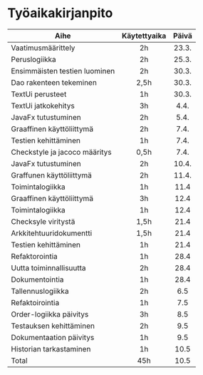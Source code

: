 <h1> Työaikakirjanpito </h1>

|              Aihe           |  Käytettyaika |   Päivä  |
|-----------------------------|:-------------:|:--------:|
|Vaatimusmäärittely           |      2h       |  23.3.   | 
|Peruslogiikka                |      2h       |  25.3.   |
|Ensimmäisten testien luominen|      2h       |  30.3.   |
|Dao rakenteen tekeminen      |      2,5h     |  30.3.   |
|TextUi perusteet             |      1h       |  30.3.   |
|TextUi jatkokehitys          |      3h	      |   4.4.   |
|JavaFx tutustuminen          |      2h       |   5.4.   |
|Graaffinen käyttöliittymä    |      2h       |   7.4.   |
|Testien kehittäminen         |      1h       |   7.4.   |
|Checkstyle ja jacoco määritys|    0,5h       |   7.4.   |
|JavaFx tutustuminen          |      2h       |  10.4.   |
|Graffunen käyttöliittymä     |      2h       |  11.4.   |
|Toimintalogiikka             |      1h       |  11.4    |
|Graaffinen käyttöliittymä    |      3h       |  12.4    |
|Toimintalogiikka             |      1h       |  12.4    |
|Checksyle viritystä	      |    1,5h	      |  21.4    |
|Arkkitehtuuridokumentti      |    1,5h       |  21.4    |
|Testien kehittäminen         |      1h       |  21.4    |
|Refaktorointia               |      1h       |  28.4    |
|Uutta toiminnallisuutta      |      2h       |  28.4    |
|Dokumentointia               |      1h       |  28.4    |
|Tallennuslogiikka            |      2h       |   6.5    |
|Refaktoirointia              |      1h       |   7.5    |
|Order-logiikka päivitys      |      3h       |   8.5    |
|Testauksen kehittäminen      |      2h       |   9.5    |
|Dokumentaation päivitys      |      1h       |   9.5    |
|Historian tarkastaminen      |      1h       |   10.5   |
|Total                        |     45h       |   10.5   |
